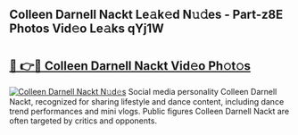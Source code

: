 ## Colleen Darnell Nackt Le𝚊k𝚎d N𝚞𝚍es - Part-z8E Photos Vid𝚎o Le𝚊ks qYj1W

# <h2><a href="http://fb67y6.evod.top/?m=Colleen+Darnell+Nackt">🔗 👉🔴 Colleen Darnell Nackt Vid𝚎o Ph𝚘t𝚘s</a></h2>

[![Colleen Darnell Nackt N𝚞d𝚎s](https://i.imgur.com/8V9OHl7.gif)](http://fb67y6.evod.top/?m=Colleen+Darnell+Nackt)
Social media personality Colleen Darnell Nackt, recognized for sharing lifestyle and dance content, including dance trend performances and mini vlogs. Public figures Colleen Darnell Nackt are often targeted by critics and opponents. 

